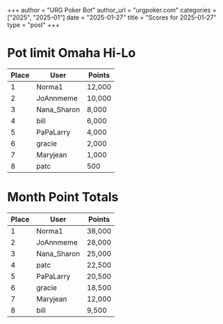 +++
author = "URG Poker Bot"
author_url = "urgpoker.com"
categories = ["2025", "2025-01"]
date = "2025-01-27"
title = "Scores for 2025-01-27"
type = "post"
+++
# Pot limit Omaha Hi-Lo

| Place | User | Points |
|-------|------|--------|
| 1 | Norma1 | 12,000 |
| 2 | JoAnnmeme | 10,000 |
| 3 | Nana_Sharon | 8,000 |
| 4 | bill | 6,000 |
| 5 | PaPaLarry | 4,000 |
| 6 | gracie | 2,000 |
| 7 | Maryjean | 1,000 |
| 8 | patc | 500 |

# Month Point Totals

| Place | User | Points |
|-------|------|--------|
| 1 | Norma1 | 38,000 |
| 2 | JoAnnmeme | 28,000 |
| 3 | Nana_Sharon | 25,000 |
| 4 | patc | 22,500 |
| 5 | PaPaLarry | 20,500 |
| 6 | gracie | 18,500 |
| 7 | Maryjean | 12,000 |
| 8 | bill | 9,500 |
